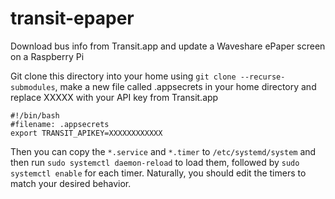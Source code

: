 # transit-epaper
Download bus info from Transit.app and update a Waveshare ePaper screen on a Raspberry Pi

Git clone this directory into your home using `git clone --recurse-submodules`, make a new file called .appsecrets in your home directory and replace XXXXX with your API key from Transit.app

```
#!/bin/bash
#filename: .appsecrets
export TRANSIT_APIKEY=XXXXXXXXXXXX
```
Then you can copy the `*.service` and `*.timer` to `/etc/systemd/system` and then run `sudo systemctl daemon-reload` to load them, followed by `sudo systemctl enable` for each timer. Naturally, you should edit the timers to match your desired behavior.

